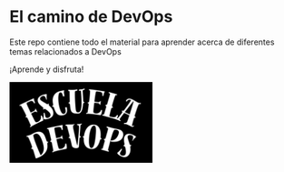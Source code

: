 # El camino de DevOps

Este repo contiene todo el material para aprender acerca de diferentes temas relacionados a DevOps

¡Aprende y disfruta!

<img src="assets/escuela.jpg" width="50%">


